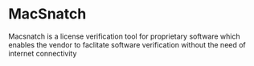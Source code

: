 # MacSnatch
Macsnatch is a license verification tool for proprietary software which enables the vendor to faclitate software verification without the need of internet connectivity 
